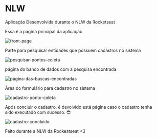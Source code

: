 # NLW
Aplicação Desenvolvida durante o NLW da Rocketseat

Essa é a página principal da aplicação

![front-page](https://user-images.githubusercontent.com/61792159/83969201-011d7780-a8a5-11ea-814a-c1fa89c3dd99.png)

Parte para pesquisar entidades que possuem cadastros no sistema

![pesquisar-pontos-coleta](https://user-images.githubusercontent.com/61792159/83969391-25c61f00-a8a6-11ea-8017-6ebd0a38630b.png)

página do banco de dados com a pesquisa encontrada

![página-das-buscas-encontradas](https://user-images.githubusercontent.com/61792159/83969518-dd5b3100-a8a6-11ea-8f5e-633eafc64409.png)

Área do formulário para cadastro no sistema

![cadastro-ponto-coleta](https://user-images.githubusercontent.com/61792159/83969394-2959a600-a8a6-11ea-83bd-a1cb4b7ff2ee.png)

Após concluir o cadastro, é devolvido está página caso o cadastro tenha sido executado com sucesso. 😎

![cadastro-concluido](https://user-images.githubusercontent.com/61792159/83969554-07145800-a8a7-11ea-96a0-83acf1c9644e.png)


Feito durante a NLW da Rockeatseat <3
